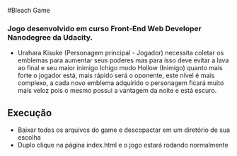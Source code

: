 #Bleach Game

### Jogo desenvolvido em curso Front-End Web Developer Nanodegree da Udacity.

- Urahara Kisuke (Personagem principal - Jogador) necessita coletar os emblemas para aumentar seus poderes mas para isso deve evitar a lava ao final e seu maior inimigo Ichigo modo Hollow (Inimigo) quanto mais forte o jogador está, mais rápido será o oponente, este nível é mais complexo, a cada novo emblema adquirido o personagem ficará muito mais veloz pois o mesmo possui a vantagem da noite e está escuro.

## Execução

- Baixar todos os arquivos do game e descopactar em um diretório de sua escolha
- Duplo clique na página index.html e o jogo estará rodando normalmente


